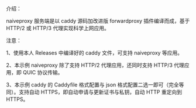 介绍：

naiveproxy 服务端是以 caddy 源码加改进版 forwardproxy 插件编译而成，基于 HTTP/2 或 HTTP/3 代理实现科学上网应用。

注意：

1、使用本人 Releases 中编译好的 caddy 文件，可支持 naiveproxy 等应用。

2、本示例 naiveproxy 除了支持 HTTP/2 代理应用，还同时支持 HTTP/3 代理应用，即 QUIC 协议传输。

3、本示例 caddy 的 Caddyfile 格式配置与 json 格式配置二选一即可（完全等同）。支持自动 HTTPS，即自动申请与更新证书与私钥，自动 HTTP 重定向到 HTTPS。
